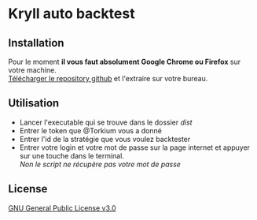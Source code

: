 # Kryll auto backtest

## Installation

Pour le moment **il vous faut absolument Google Chrome ou Firefox** sur votre machine.\
[Télécharger le repository github](https://github.com/Thomas-Houtrique/Krl-backtest/archive/main.zip) et l'extraire sur votre bureau.

## Utilisation
- Lancer l'executable qui se trouve dans le dossier *dist*
- Entrer le token que @Torkium vous a donné
- Entrer l'id de la stratégie que vous voulez backtester
- Entrer votre login et votre mot de passe sur la page internet et appuyer sur une touche dans le terminal.\
*Non le script ne récupère pas votre mot de passe*

## License
[GNU General Public License v3.0](https://choosealicense.com/licenses/gpl-3.0/)